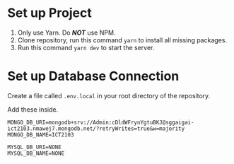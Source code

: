 # Set up Project

1. Only use Yarn. Do **_NOT_** use NPM.
2. Clone repository, run this command `yarn` to install all missing packages.
3. Run this command `yarn dev` to start the server.

# Set up Database Connection

Create a file called `.env.local` in your root directory of the repository.

Add these inside.

```
MONGO_DB_URI=mongodb+srv://Admin:cDldWFrynYgtuBKJ@sggaigai-ict2103.nmawej7.mongodb.net/?retryWrites=true&w=majority
MONGO_DB_NAME=ICT2103

MYSQL_DB_URI=NONE
MYSQL_DB_NAME=NONE
```
